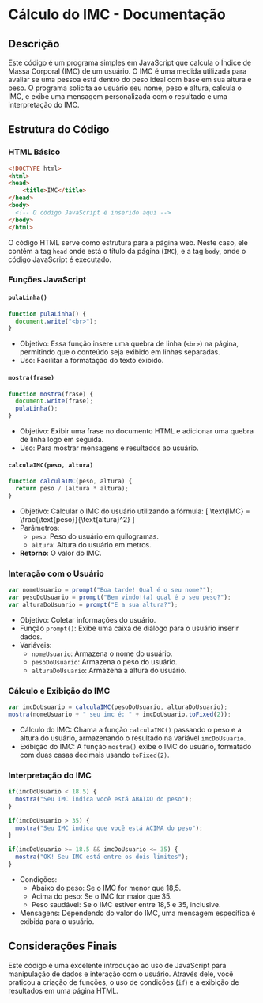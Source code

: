 # Cálculo do IMC - Documentação

## Descrição

Este código é um programa simples em JavaScript que calcula o Índice de Massa Corporal (IMC) de um usuário. O IMC é uma medida utilizada para avaliar se uma pessoa está dentro do peso ideal com base em sua altura e peso. O programa solicita ao usuário seu nome, peso e altura, calcula o IMC, e exibe uma mensagem personalizada com o resultado e uma interpretação do IMC.

## Estrutura do Código

### HTML Básico

```html
<!DOCTYPE html>
<html>
<head>
    <title>IMC</title>
</head>
<body>
  <!-- O código JavaScript é inserido aqui -->
</body>
</html>
```

O código HTML serve como estrutura para a página web. Neste caso, ele contém a tag `head` onde está o título da página (`IMC`), e a tag `body`, onde o código JavaScript é executado.

### Funções JavaScript

#### `pulaLinha()`
```javascript
function pulaLinha() {
  document.write("<br>");
}
```
- Objetivo: Essa função insere uma quebra de linha (`<br>`) na página, permitindo que o conteúdo seja exibido em linhas separadas.
- Uso: Facilitar a formatação do texto exibido.

#### `mostra(frase)`
```javascript
function mostra(frase) {
  document.write(frase);
  pulaLinha();
}
```
- Objetivo: Exibir uma frase no documento HTML e adicionar uma quebra de linha logo em seguida.
- Uso: Para mostrar mensagens e resultados ao usuário.

#### `calculaIMC(peso, altura)`
```javascript
function calculaIMC(peso, altura) {
  return peso / (altura * altura);
}
```
- Objetivo: Calcular o IMC do usuário utilizando a fórmula:
  \[
\text{IMC} = \frac{\text{peso}}{\text{altura}^2}
\]
- Parâmetros:
  - `peso`: Peso do usuário em quilogramas.
  - `altura`: Altura do usuário em metros.
- **Retorno**: O valor do IMC.

### Interação com o Usuário

```javascript
var nomeUsuario = prompt("Boa tarde! Qual é o seu nome?");
var pesoDoUsuario = prompt("Bem vindo!(a) qual é o seu peso?");
var alturaDoUsuario = prompt("E a sua altura?");
```

- Objetivo: Coletar informações do usuário.
- Função `prompt()`: Exibe uma caixa de diálogo para o usuário inserir dados.
- Variáveis:
  - `nomeUsuario`: Armazena o nome do usuário.
  - `pesoDoUsuario`: Armazena o peso do usuário.
  - `alturaDoUsuario`: Armazena a altura do usuário.

### Cálculo e Exibição do IMC

```javascript
var imcDoUsuario = calculaIMC(pesoDoUsuario, alturaDoUsuario);
mostra(nomeUsuario + " seu imc é: " + imcDoUsuario.toFixed(2));
```

- Cálculo do IMC: Chama a função `calculaIMC()` passando o peso e a altura do usuário, armazenando o resultado na variável `imcDoUsuario`.
- Exibição do IMC: A função `mostra()` exibe o IMC do usuário, formatado com duas casas decimais usando `toFixed(2)`.

### Interpretação do IMC

```javascript
if(imcDoUsuario < 18.5) {
  mostra("Seu IMC indica você está ABAIXO do peso");
}

if(imcDoUsuario > 35) {
  mostra("Seu IMC indica que você está ACIMA do peso");
}

if(imcDoUsuario >= 18.5 && imcDoUsuario <= 35) {
  mostra("OK! Seu IMC está entre os dois limites");
}
```

- Condições:
  - Abaixo do peso: Se o IMC for menor que 18,5.
  - Acima do peso: Se o IMC for maior que 35.
  - Peso saudável: Se o IMC estiver entre 18,5 e 35, inclusive.
- Mensagens: Dependendo do valor do IMC, uma mensagem específica é exibida para o usuário.

## Considerações Finais

Este código é uma excelente introdução ao uso de JavaScript para manipulação de dados e interação com o usuário. Através dele, você praticou a criação de funções, o uso de condições (`if`) e a exibição de resultados em uma página HTML.
